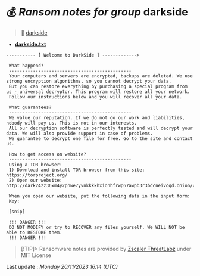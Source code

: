 # 💰 _Ransom notes for group_ darkside
> 🔗 [darkside](group/darkside)
* **[darkside.txt](https://ransomware.live/ransomware_notes/darkside/darkside.txt)**

```
----------- [ Welcome to DarkSide ] -------------> 
  
 What happend? 
 ---------------------------------------------- 
 Your computers and servers are encrypted, backups are deleted. We use strong encryption algorithms, so you cannot decrypt your data. 
 But you can restore everything by purchasing a special program from us - universal decryptor. This program will restore all your network. 
 Follow our instructions below and you will recover all your data. 
  
 What guarantees? 
 ---------------------------------------------- 
 We value our reputation. If we do not do our work and liabilities, nobody will pay us. This is not in our interests. 
 All our decryption software is perfectly tested and will decrypt your data. We will also provide support in case of problems. 
 We guarantee to decrypt one file for free. Go to the site and contact us. 
  
 How to get access on website?  
 ---------------------------------------------- 
 Using a TOR browser: 
 1) Download and install TOR browser from this site: https://torproject.org/ 
 2) Open our website: http://dark24zz36xm4y2phwe7yvnkkkkhxionhfrwp67awpb3r3bdcneivoqd.onion/ZWQHXVE7MW9JXE5N1EGIP6IMEFAGC7LNN6WJCBVKJFKB5QXP6LUZV654ASG7977V 
  
 When you open our website, put the following data in the input form: 
 Key: 
  
 [snip]
 
 !!! DANGER !!! 
 DO NOT MODIFY or try to RECOVER any files yourself. We WILL NOT be able to RESTORE them.  
 !!! DANGER !!!

```


> [!TIP]> Ransomware notes are provided by [Zscaler ThreatLabz](https://github.com/threatlabz/ransomware_notes) under MIT License
> 




Last update : _Monday 20/11/2023 16.14 (UTC)_

